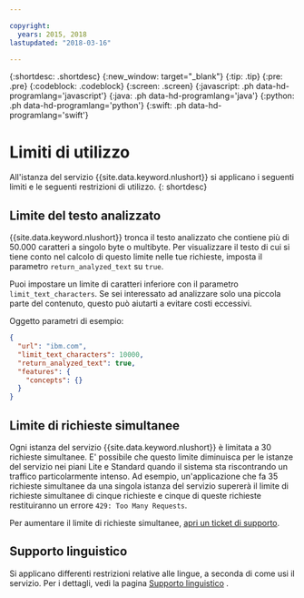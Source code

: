 ```yaml
---

copyright:
  years: 2015, 2018
lastupdated: "2018-03-16"

---
```


{:shortdesc: .shortdesc}
{:new_window: target="_blank"}
{:tip: .tip}
{:pre: .pre}
{:codeblock: .codeblock}
{:screen: .screen}
{:javascript: .ph data-hd-programlang='javascript'}
{:java: .ph data-hd-programlang='java'}
{:python: .ph data-hd-programlang='python'}
{:swift: .ph data-hd-programlang='swift'}

# Limiti di utilizzo

All'istanza del servizio {{site.data.keyword.nlushort}} si applicano i seguenti limiti e le seguenti restrizioni di utilizzo.
{: shortdesc}

## Limite del testo analizzato

{{site.data.keyword.nlushort}} tronca il testo analizzato che contiene più di 50.000 caratteri a singolo byte o multibyte. Per visualizzare il testo di cui si tiene conto nel calcolo di questo limite nelle tue richieste, imposta il parametro `return_analyzed_text` su `true`.

Puoi impostare un limite di caratteri inferiore con il parametro `limit_text_characters`. Se sei interessato ad analizzare solo una piccola parte del contenuto, questo può aiutarti a evitare costi eccessivi.

Oggetto parametri di esempio:
```json
{
  "url": "ibm.com",
  "limit_text_characters": 10000,
  "return_analyzed_text": true,
  "features": {
    "concepts": {}
  }
}
```

## Limite di richieste simultanee

Ogni istanza del servizio {{site.data.keyword.nlushort}} è limitata a 30 richieste simultanee. E' possibile che questo limite diminuisca per le istanze del servizio nei piani Lite e Standard quando il sistema sta riscontrando un traffico particolarmente intenso. Ad esempio, un'applicazione che fa 35 richieste simultanee da una singola istanza del servizio supererà il limite di richieste simultanee di cinque richieste e cinque di queste richieste restituiranno un errore `429: Too Many Requests`.

Per aumentare il limite di richieste simultanee, [apri un ticket di supporto](https://ibm.biz/ibmcloudsupport).


## Supporto linguistico

Si applicano differenti restrizioni relative alle lingue, a seconda di come usi il servizio. Per i dettagli, vedi la pagina [Supporto linguistico](language-support.html) .



